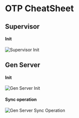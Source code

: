 # OTP CheatSheet

## Supervisor

#### Init
![Supervisor Init](https://raw.githubusercontent.com/Telichkin/otp_cheatsheet/master/pictures/supervisor_init.svg)


## Gen Server

#### Init
![Gen Server Init](https://raw.githubusercontent.com/Telichkin/otp_cheatsheet/master/pictures/gen_server_init.svg)

#### Sync operation 
![Gen Server Sync Operation](https://raw.githubusercontent.com/Telichkin/otp_cheatsheet/master/pictures/gen_server_call.svg)